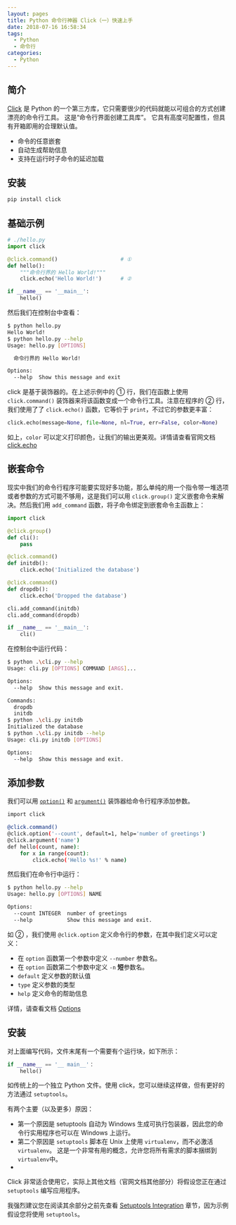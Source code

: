```yaml
---
layout: pages
title: Python 命令行神器 Click（一）快速上手
date: 2018-07-16 16:58:34
tags:
  - Python
  - 命令行
categories:
  - Python
---
```


## 简介

[Click](http://click.pocoo.org) 是 Python 的一个第三方库，它只需要很少的代码就能以可组合的方式创建漂亮的命令行工具。 这是“命令行界面创建工具库”。 它具有高度可配置性，但具有开箱即用的合理默认值。

- 命令的任意嵌套
- 自动生成帮助信息
- 支持在运行时子命令的延迟加载

## 安装

```bash
pip install click
```

<!-- more -->

## 基础示例

```python
# ./hello.py
import click

@click.command()                    # ①
def hello():
    """命令行界的 Hello World!"""
    click.echo('Hello World!')      # ②

if __name__ == '__main__':
    hello()
```

然后我们在控制台中查看：

```bash
$ python hello.py
Hello World!
$ python hello.py --help
Usage: hello.py [OPTIONS]

  命令行界的 Hello World!

Options:
  --help  Show this message and exit
```

click 是基于装饰器的。在上述示例中的 ① 行，我们在函数上使用 `click.command()` 装饰器来将该函数变成一个命令行工具。注意在程序的 ② 行，我们使用了了 `click.echo()` 函数，它等价于 `print`，不过它的参数更丰富：

```python
click.echo(message=None, file=None, nl=True, err=False, color=None)
```

如上，`color` 可以定义打印颜色，让我们的输出更美观。详情请查看官网文档 [click.echo](http://click.pocoo.org/6/api/#click.echo)

## 嵌套命令

现实中我们的命令行程序可能要实现好多功能，那么单纯的用一个指令带一堆选项或者参数的方式可能不够用，这是我们可以用 `click.group()` 定义嵌套命令来解决。然后我们用 `add_command` 函数，将子命令绑定到嵌套命令主函数上：

```python
import click

@click.group()
def cli():
    pass

@click.command()
def initdb():
    click.echo('Initialized the database')

@click.command()
def dropdb():
    click.echo('Dropped the database')

cli.add_command(initdb)
cli.add_command(dropdb)

if __name__ == '__main__':
    cli()
```

在控制台中运行代码：

```bash
$ python .\cli.py --help
Usage: cli.py [OPTIONS] COMMAND [ARGS]...

Options:
  --help  Show this message and exit.

Commands:
  dropdb
  initdb
$ python .\cli.py initdb
Initialized the database
$ python .\cli.py initdb --help
Usage: cli.py initdb [OPTIONS]

Options:
  --help  Show this message and exit.
```

## 添加参数

我们可以用 [`option()`](http://click.pocoo.org/6/api/#click.option) 和 [`argument()`](http://click.pocoo.org/6/api/#click.argument) 装饰器给命令行程序添加参数。

```bash
import click

@click.command()
@click.option('--count', default=1, help='number of greetings')
@click.argument('name')
def hello(count, name):
    for x in range(count):
        click.echo('Hello %s!' % name)
```

然后我们在命令行中运行：

```bash
$ python hello.py --help
Usage: hello.py [OPTIONS] NAME

Options:
  --count INTEGER  number of greetings
  --help           Show this message and exit.
```

如 ② ，我们使用 `@click.option` 定义命令行的参数，在其中我们定义可以定义：

- 在 `option` 函数第一个参数中定义 `--number` 参数名。
- 在 `option` 函数第二个参数中定义 `-n` **短**参数名。
- `default` 定义参数的默认值
- `type` 定义参数的类型
- `help` 定义命令的帮助信息

详情，请查看文档 [Options](http://click.pocoo.org/6/options/)

## 安装

对上面编写代码，文件末尾有一个需要有个运行块，如下所示：

```python
if __name__ == '__ main__'：
    hello()
```

如传统上的一个独立 Python 文件。使用 click，您可以继续这样做，但有更好的方法通过 `setuptools`。

有两个主要（以及更多）原因：

- 第一个原因是 setuptools 自动为 Windows 生成可执行包装器，因此您的命令行实用程序也可以在 Windows 上运行。
- 第二个原因是 `setuptools` 脚本在 Unix 上使用 `virtualenv`，而不必激活`virtualenv`。 这是一个非常有用的概念，允许您将所有需求的脚本捆绑到 `virtualenv`中。
-

Click 非常适合使用它，实际上其他文档（官网文档其他部分）将假设您正在通过 `setuptools` 编写应用程序。

我强烈建议您在阅读其余部分之前先查看 [Setuptools Integration](http://click.pocoo.org/6/setuptools/#setuptools-integration) 章节，因为示例假设您将使用 `setuptools`。
